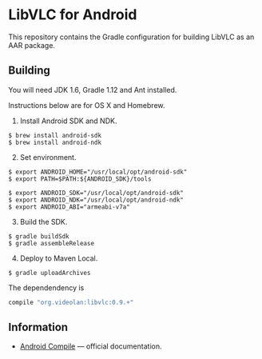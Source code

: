 # LibVLC for Android

This repository contains the Gradle configuration for building LibVLC as an AAR package.

## Building

You will need JDK 1.6, Gradle 1.12 and Ant installed.

Instructions below are for OS X and Homebrew.

1. Install Android SDK and NDK.

  ```
  $ brew install android-sdk
  $ brew install android-ndk
  ```

2. Set environment.

  ```
  $ export ANDROID_HOME="/usr/local/opt/android-sdk"
  $ export PATH=$PATH:${ANDROID_SDK}/tools

  $ export ANDROID_SDK="/usr/local/opt/android-sdk"
  $ export ANDROID_NDK="/usr/local/opt/android-ndk"
  $ export ANDROID_ABI="armeabi-v7a"
  ```

3. Build the SDK.

  ```
  $ gradle buildSdk
  $ gradle assembleRelease
  ```

4. Deploy to Maven Local.

  ```
  $ gradle uploadArchives
  ```

  The dependendency is
  
  ```groovy
  compile "org.videolan:libvlc:0.9.+"
  ```

## Information

* [Android Compile](https://wiki.videolan.org/AndroidCompile) — official documentation.
